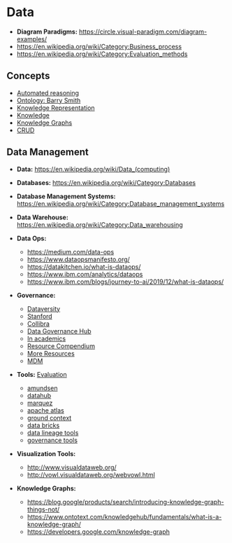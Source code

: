 # Data
- **Diagram Paradigms:** https://circle.visual-paradigm.com/diagram-examples/
- https://en.wikipedia.org/wiki/Category:Business_process
- https://en.wikipedia.org/wiki/Category:Evaluation_methods

## Concepts
- [Automated reasoning](https://en.wikipedia.org/wiki/Automated_reasoning)
- [Ontology: Barry Smith](http://ontology.buffalo.edu/smith/)
- [Knowledge Representation](https://en.wikipedia.org/wiki/Category:Knowledge_representation)
- [Knowledge](https://en.wikipedia.org/wiki/Category:Knowledge)
- [Knowledge Graphs](https://en.wikipedia.org/wiki/Category:Knowledge_graphs)
- [CRUD](https://en.wikipedia.org/wiki/Create,_read,_update_and_delete)

## Data Management
- **Data:** https://en.wikipedia.org/wiki/Data_(computing)
- **Databases:** https://en.wikipedia.org/wiki/Category:Databases
- **Database Management Systems:** https://en.wikipedia.org/wiki/Category:Database_management_systems
- **Data Warehouse:** https://en.wikipedia.org/wiki/Category:Data_warehousing
- **Data Ops:**
	* https://medium.com/data-ops
	* https://www.dataopsmanifesto.org/
	* https://datakitchen.io/what-is-dataops/
	* https://www.ibm.com/analytics/dataops
	* https://www.ibm.com/blogs/journey-to-ai/2019/12/what-is-dataops/

- **Governance:**
	* [Dataversity](https://www.dataversity.net/)
	* [Stanford](http://web.stanford.edu/dept/pres-provost/cgi-bin/dg/wordpress/)
	* [Collibra](https://university.collibra.com/learn)
	* [Data Governance Hub](https://datagovhub.elliott.gwu.edu/)
	* [In academics](https://dmptool.org/general_guidance)
	* [Resource Compendium](https://github.com/SuperNerb/Data-Governance-Compilation)
	* [More Resources](https://github.com/odpi/data-governance)
	* [MDM](https://www.ibm.com/docs/en/imdm/11.6)

- **Tools:** [Evaluation](https://www.dataversity.net/how-to-evaluate-a-data-governance-tool-with-20-indicators-plus-1/)
	* [amundsen](https://www.amundsen.io/)
	* [datahub](https://datahub.io/)
	* [marquez](https://marquezproject.github.io/marquez/)
	* [apache atlas](https://atlas.apache.org/#/)
	* [ground context](http://www.ground-context.org/)
	* [data bricks](https://databricks.com/discover/data-lakes/introduction)
	* [data lineage tools](http://www.databaseanswers.org/data_lineage_tools.htm)
	* [governance tools](https://www.avo.app/blog/16-data-governance-tools-to-improve-data-usability-and-security-in-2020)

- **Visualization Tools:**
	* http://www.visualdataweb.org/
	* http://vowl.visualdataweb.org/webvowl.html

- **Knowledge Graphs:**
	* https://blog.google/products/search/introducing-knowledge-graph-things-not/
	* https://www.ontotext.com/knowledgehub/fundamentals/what-is-a-knowledge-graph/
	* https://developers.google.com/knowledge-graph
